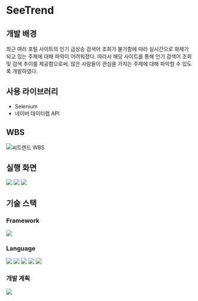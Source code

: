 # SeeTrend


## 개발 배경
최근 여러 포털 사이트의 인기 급상승 검색어 조회가 불가함에 따라 실시간으로 화제가 되고 있는 주제에 대해 파악이 어려워졌다.
따라서 해당 사이트를 통해 인기 검색어 조회 및 검색 추이를 제공함으로써, 많은 사람들이 관심을 가지는 주제에 대해 파악할 수 있도록 개발하였다.

## 사용 라이브러리
- Selenium
- 네이버 데이터랩 API

## WBS

![씨트렌드 WBS](https://user-images.githubusercontent.com/71515740/190971798-3326e65b-e8d8-4875-8d7c-623bf8aa79e5.PNG)


## 실행 화면
<img src="https://user-images.githubusercontent.com/71515740/188068205-9f6e340a-05d5-4fa7-865d-f4d0274f32a5.PNG">
<img src="https://user-images.githubusercontent.com/71515740/188068211-b393f1b5-63d3-4dd5-952e-675491f5b789.PNG">
<img src="https://user-images.githubusercontent.com/71515740/188068217-2ffb5592-dd09-4911-a2e1-262f787249bc.PNG">


## 기술 스택
### Framework
<div> 
  <img src="https://img.shields.io/badge/SpringBoot-6DB33F?style=for-the-badge&logo=SpringBoot&logoColor=white">
</div>

### Language
<div>
<img src="https://img.shields.io/badge/JAVA-007396?style=for-the-badge&logo=java&logoColor=white"> 
<img src="https://img.shields.io/badge/javascript-F7DF1E?style=for-the-badge&logo=javascript&logoColor=black"> 
<img src="https://img.shields.io/badge/html-E34F26?style=for-the-badge&logo=html5&logoColor=white">
<img src="https://img.shields.io/badge/css-1572B6?style=for-the-badge&logo=css3&logoColor=white">
<img src ="https://img.shields.io/badge/thymeleaf-006400?&style=for-the-badge&logo=thymeleaf&logoColor=white"/>
</div>


### 개발 계획

  <a href="https://spangle-yak-11c.notion.site/429cc8cdf5944bf38f4030d4614757f6">
    <img src="https://img.shields.io/badge/Notion-000000?style=for-the-badge&logo=Notion&logoColor=white">
  </a>

<br></br>
